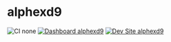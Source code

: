 # alphexd9

![CI none](https://img.shields.io/badge/ci-none-orange.svg)
[![Dashboard alphexd9](https://img.shields.io/badge/dashboard-alphexd9-yellow.svg)](https://dashboard.pantheon.io/sites/8dfd72b2-c359-4908-abb0-108d69c859ff#dev/code)
[![Dev Site alphexd9](https://img.shields.io/badge/site-alphexd9-blue.svg)](http://dev-alphexd9.pantheonsite.io/)
